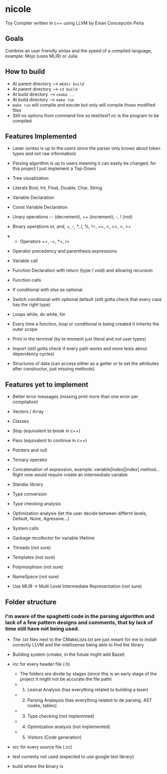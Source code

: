 # nicole

Toy Compiler written in c++ using LLVM by Evian Concepción Peña

## Goals

Combine an user friendly sintax and the speed of a compiled language, example: Mojo (uses MLIR) or Julia

## How to build

- At parent directory --> ```mkdir build```
- At parent directory --> ```cd build```
- At build directory --> ```cmake ..```
- At build directory --> ```make run```
- ```make run``` will compile and excute but only will compile those modified files
- Still no options from command line so test/test1.nc is the program to be compiled

## Features Implemented

- Lexer (sintax is up to the users since the parser only knows about token types and not raw information)

- Parsing algorithm is up to users meaning it can easily be changed, for this project I just implement a Top-Down

- Tree visualization

- Literals Bool, Int, Float, Double, Char, String

- Variable Declaration

- Const Variable Declaration

- Unary operations -- (decrement), ++ (increment), -, ! (not)

- Binary operations or, and, +, -, *, /, %, !=, ==, <, <=, >, >=

- - Operators +=, -=, *=, /=

- Operator precedency and parenthesis expressions

- Variable call

- Function Declaration with return (type / void) and allowing recursion

- Function calls

- If conditional with else as optional

- Switch conditional with optional default (still gotta check that every case has the right type)

- Loops while, do while, for

- Every time a function, loop or conditional is being created it inherits the outer scope

- Print in the terminal (by te moment just literal and not user types)

- Import (still gotta check if every path works and more tests about dependency cycles)

- Structures of data (can access either as a getter or to set the attributes after constructor, just missing methods)

## Features yet to implement

- Better error messages (missing print more than one error per compilation)

- Vectors / Array

- Classes

- Stop (equivalent to break in c++)

- Pass (equivalent to continue in c++)

- Pointers and null

- Ternary operator

- Concatenation of expression, example: variable[index][index].method... Right now would require create an intermediate variable

- Standar library

- Type conversion

- Type checking analysis

- Optimization analysis (let the user decide between differnt levels, Default, None, Agressive...)

- System calls

- Garbage recollector for variable lifetime

- Threads (not sure)

- Templates (not sure)

- Polymorphism (not sure)

- NameSpace (not sure)

- Use MLIR -> Multi Level Intermediate Representation (not sure)


## Folder structure

### I'm aware of the spaghetti code in the parsing algorithm and lack of a few pattern designs and comments, that by lack of time still have not being used.

- The .txt files next to the CMakeLists.txt are just meant for me to install correctly LLVM and the intellisense being able to find the library

- Building system (cmake, in the futute might add Bazel)

- inc for every header file (.h)

    - The folders are divide by stages (since this is an early stage of the project it might not be accurate the file path)
    - 1. Lexical Analysis (has everything related to building a lexer)
    - 2. Parsing Analaysis (has everything related to de parsing, AST nodes, tables)
    - 3. Type checking (not implemnted)
    - 4. Optimization analysis (not implemented)
    - 5. Visitors (Code generation)

- src for every source file (.cc)

- test currenty not used (expected to use google test library)

- build where the binary is